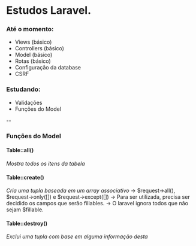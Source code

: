 # Estudos Laravel.

### Até o momento:

- Views (básico)
- Controllers (básico)
- Model (básico)
- Rotas (básico)
- Configuração da database
- CSRF

### Estudando:

- Validações
- Funções do Model

--

### Funções do Model

#### Table::all() 
_Mostra todos os itens da tabela_

#### Table::create() 
_Cria uma tupla baseada em um array associativo_
-> $request->all(), $request->only([]) e $request->except([])
-> Para ser utilizada, precisa ser decidido os campos que serão fillables. 
-> O laravel ignora todos que não sejam $fillable.

#### Table::destroy()
_Exclui uma tupla com base em alguma informação desta_
